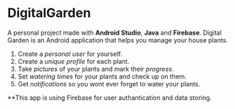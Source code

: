 # DigitalGarden
A personal project made with **Android Studio**, **Java** and **Firebase**.
Digital Garden is an Android application that helps you manage your house plants.

1. Create a *personal user* for yourself.
2. Create a *unique profile* for each plant.
3. Take *pictures* of your plants and mark their *progress*.
4. Set *watering times* for your plants and check up on them.
5. Get *notifications* so you wont ever forget to water your plants.

**This app is using Firebase for user authantication and data storing.
